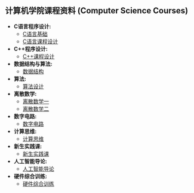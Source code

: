 ##  计算机学院课程资料 (Computer Science Courses)

* **C语言程序设计:**
    * [C语言基础](./c.md)
    * [C语言课程设计](./c_design.md)
* **C++程序设计:**
    * [C++课程设计](./c++.md)
* **数据结构与算法:**
    * [数据结构](./ds.md)
* **算法:**
    * [算法设计](./algorithm.md)
* **离散数学:**
    * [离散数学一](./cm1.md)
    * [离散数学二](./cm2.md)
* **数字电路:**
    * [数字电路](./digit_circuit.md)
* **计算思维:**
    * [计算思维](./computational_thinking.md)
* **新生实践课:**
    * [新生实践课](./pratice.md)
* **人工智能导论:**
    * [人工智能导论](./ai.md)
* **硬件综合训练:**
    * [硬件综合训练](./Hardware_training.md)

